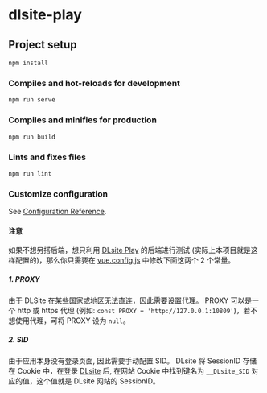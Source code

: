 # dlsite-play

## Project setup
```
npm install
```

### Compiles and hot-reloads for development
```
npm run serve
```

### Compiles and minifies for production
```
npm run build
```

### Lints and fixes files
```
npm run lint
```

### Customize configuration
See [Configuration Reference](https://cli.vuejs.org/config/).

#### 注意
如果不想另搭后端，想只利用 [DLsite Play](https://play.dlsite.com/) 的后端进行测试 (实际上本项目就是这样配置的)，那么你只需要在 [vue.config.js](https://github.com/yodhcn/dlsite-play/blob/master/vue.config.js) 中修改下面这两个 2 个常量。
##### 1. PROXY
由于 DLSite 在某些国家或地区无法直连，因此需要设置代理。
PROXY 可以是一个 http 或 https 代理 (例如: ```const PROXY = 'http://127.0.0.1:10809'```)，若不想使用代理，可将 PROXY 设为 ```null```。

##### 2. SID
由于应用本身没有登录页面, 因此需要手动配置 SID。
DLsite 将 SessionID 存储在 Cookie 中，在登录 [DLsite](https://www.dlsite.com/maniax/) 后, 在网站 Cookie 中找到键名为 ```__DLsite_SID``` 对应的值，这个值就是 DLsite 网站的 SessionID。
